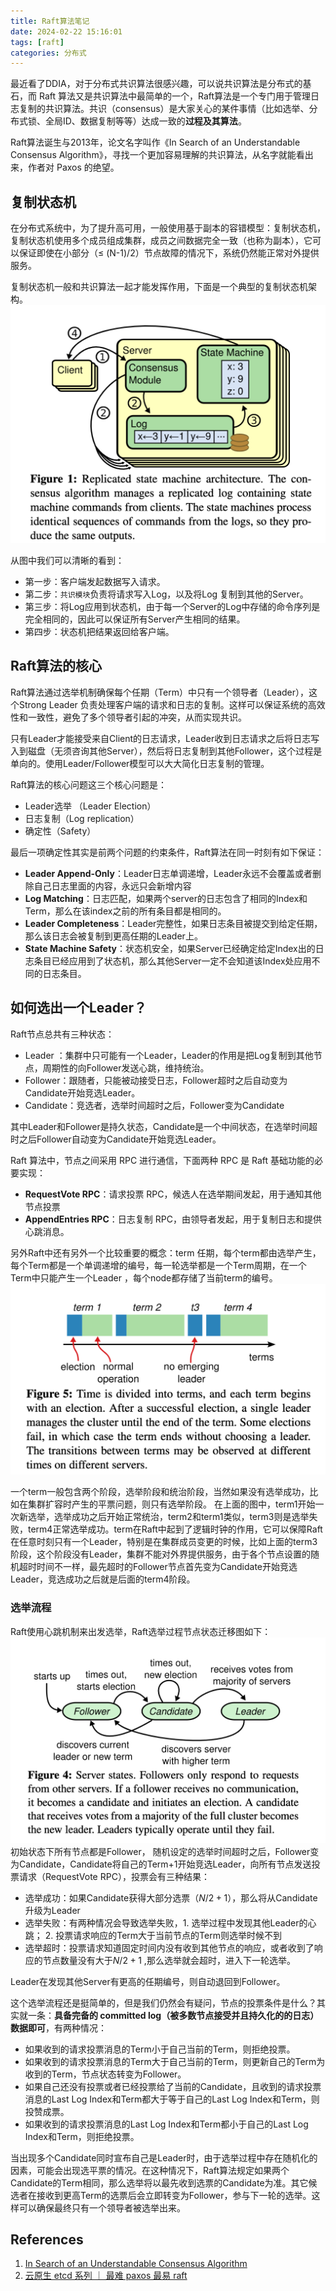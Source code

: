 ```yaml
---
title: Raft算法笔记 
date: 2024-02-22 15:16:01
tags: [raft]
categories: 分布式
---
```


最近看了DDIA，对于分布式共识算法很感兴趣，可以说共识算法是分布式的基石，而 Raft 算法又是共识算法中最简单的一个，Raft算法是一个专门用于管理日志复制的共识算法。共识（consensus）是大家关心的某件事情（比如选举、分布式锁、全局ID、数据复制等等）达成一致的**过程及其算法**。

Raft算法诞生与2013年，论文名字叫作《In Search of an Understandable Consensus Algorithm》，寻找一个更加容易理解的共识算法，从名字就能看出来，作者对 Paxos 的绝望。


## 复制状态机

在分布式系统中，为了提升高可用，一般使用基于副本的容错模型：复制状态机，复制状态机使用多个成员组成集群，成员之间数据完全一致（也称为副本），它可以保证即使在小部分（≤ (N-1)/2）节点故障的情况下，系统仍然能正常对外提供服务。

<!-- more -->

复制状态机一般和共识算法一起才能发挥作用，下面是一个典型的复制状态机架构。
![image.png](https://raw.githubusercontent.com/zhaohongxuan/picgo/master/20240112161859.png)

从图中我们可以清晰的看到：
- 第一步：客户端发起数据写入请求。
- 第二步：`共识模块`负责将请求写入Log，以及将Log 复制到其他的Server。
- 第三步：将Log应用到状态机，由于每一个Server的Log中存储的命令序列是完全相同的，因此可以保证所有Server产生相同的结果。
- 第四步：状态机把结果返回给客户端。

## Raft算法的核心

Raft算法通过选举机制确保每个任期（Term）中只有一个领导者（Leader），这个Strong Leader 负责处理客户端的请求和日志的复制。这样可以保证系统的高效性和一致性，避免了多个领导者引起的冲突，从而实现共识。

只有Leader才能接受来自Client的日志请求，Leader收到日志请求之后将日志写入到磁盘（无须咨询其他Server），然后将日志复制到其他Follower，这个过程是单向的。使用Leader/Follower模型可以大大简化日志复制的管理。

Raft算法的核心问题这三个核心问题是：
- Leader选举 （Leader Election）
- 日志复制（Log replication）
- 确定性（Safety）

最后一项确定性其实是前两个问题的约束条件，Raft算法在同一时刻有如下保证：

- **Leader Append-Only**：Leader日志单调递增，Leader永远不会覆盖或者删除自己日志里面的内容，永远只会新增内容
- **Log Matching**：日志匹配，如果两个server的日志包含了相同的Index和Term，那么在该index之前的所有条目都是相同的。
- **Leader Completeness**：Leader完整性，如果日志条目被提交到给定任期，那么该日志会被复制到更高任期的Leader上。
- **State Machine Safety**：状态机安全，如果Server已经确定给定Index出的日志条目已经应用到了状态机，那么其他Server一定不会知道该Index处应用不同的日志条目。


## 如何选出一个Leader？

Raft节点总共有三种状态：
- Leader ：集群中只可能有一个Leader，Leader的作用是把Log复制到其他节点，周期性的向Follower发送心跳，维持统治。
- Follower：跟随者，只能被动接受日志，Follower超时之后自动变为Candidate开始竞选Leader。
- Candidate：竞选者，选举时间超时之后，Follower变为Candidate

其中Leader和Follower是持久状态，Candidate是一个中间状态，在选举时间超时之后Follower自动变为Candidate开始竞选Leader。

Raft 算法中，节点之间采用 RPC 进行通信，下面两种 RPC 是 Raft 基础功能的必要实现：
- **RequestVote RPC**：请求投票 RPC，候选人在选举期间发起，用于通知其他节点投票
- **AppendEntries RPC**：日志复制 RPC，由领导者发起，用于复制日志和提供心跳消息。

另外Raft中还有另外一个比较重要的概念：term 任期，每个term都由选举产生，每个Term都是一个单调递增的编号，每一轮选举都是一个Term周期，在一个Term中只能产生一个Leader ，每个node都存储了当前term的编号。
![image.png](https://raw.githubusercontent.com/zhaohongxuan/picgo/master/20240112164058.png)

一个term一般包含两个阶段，选举阶段和统治阶段，当然如果没有选举成功，比如在集群扩容时产生的平票问题，则只有选举阶段。
在上面的图中，term1开始一次新选举，选举成功之后开始正常统治，term2和term1类似，term3则是选举失败，term4正常选举成功。term在Raft中起到了逻辑时钟的作用，它可以保障Raft在任意时刻只有一个Leader，特别是在集群成员变更的时候，比如上面的term3阶段，这个阶段没有Leader，集群不能对外界提供服务，由于各个节点设置的随机超时时间不一样，最先超时的Follower节点首先变为Candidate开始竞选Leader，竞选成功之后就是后面的term4阶段。

### 选举流程

Raft使用心跳机制来出发选举，Raft选举过程节点状态迁移图如下：
![image.png](https://raw.githubusercontent.com/zhaohongxuan/picgo/master/20240112150121.png)
 初始状态下所有节点都是Follower， 随机设定的选举时间超时之后，Follower变为Candidate，Candidate将自己的Term+1开始竞选Leader，向所有节点发送投票请求（RequestVote RPC），投票会有三种结果：
- 选举成功：如果Candidate获得大部分选票（$N/2+1$），那么将从Candidate升级为Leader
- 选举失败：有两种情况会导致选举失败，1. 选举过程中发现其他Leader的心跳； 2. 投票请求响应的Term大于当前节点的Term则选举时候不到
- 选举超时：投票请求知道固定时间内没有收到其他节点的响应，或者收到了响应的节点数量没有大于$N/2+1$ ,那么选举就会超时，进入下一轮选举。

Leader在发现其他Server有更高的任期编号，则自动退回到Follower。

这个选举流程还是挺简单的，但是我们仍然会有疑问，节点的投票条件是什么？其实就一条：**具备完备的 committed log（被多数节点接受并且持久化的的日志） 数据即可**，有两种情况：
- 如果收到的请求投票消息的Term小于自己当前的Term，则拒绝投票。
- 如果收到的请求投票消息的Term大于自己当前的Term，则更新自己的Term为收到的Term，节点状态转变为Follower。
- 如果自己还没有投票或者已经投票给了当前的Candidate，且收到的请求投票消息的Last Log Index和Term都大于等于自己的Last Log Index和Term，则投赞成票。
- 如果收到的请求投票消息的Last Log Index和Term都小于自己的Last Log Index和Term，则拒绝投票。

当出现多个Candidate同时宣布自己是Leader时，由于选举过程中存在随机化的因素，可能会出现选平票的情况。在这种情况下，Raft算法规定如果两个Candidate的Term相同，那么选举将以最先收到选票的Candidate为准。其它候选者在接收到更高Term的选票后会立即转变为Follower，参与下一轮的选举。这样可以确保最终只有一个领导者被选举出来。

## References
1. [In Search of an Understandable Consensus Algorithm](https://raft.github.io/raft.pdf)
2. [云原生 etcd 系列 ｜ 最难 paxos 最易 raft ](https://www.qiyacloud.cn/2021/10/2021-10-21/)
